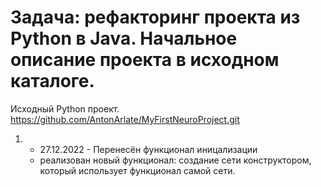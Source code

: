 # Задача: рефакторинг проекта из Python в Java. Начальное описание проекта в исходном каталоге.

Исходный Python проект.  
https://github.com/AntonArlate/MyFirstNeuroProject.git

1. * 27.12.2022 - Перенесён функционал иницализации 
   * реализован новый функционал: создание сети конструктором, который использует функционал самой сети.

